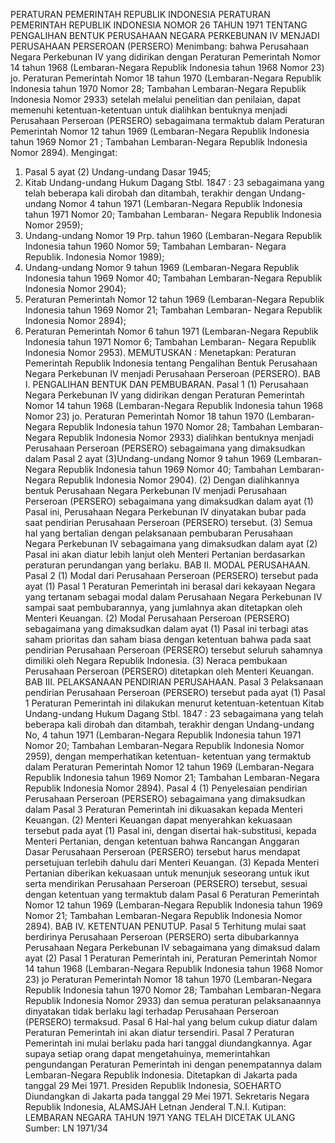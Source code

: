  PERATURAN PEMERINTAH REPUBLIK INDONESIA PERATURAN PEMERINTAH REPUBLIK INDONESIA NOMOR 26 TAHUN 1971 TENTANG PENGALIHAN BENTUK PERUSAHAAN NEGARA PERKEBUNAN IV MENJADI PERUSAHAAN PERSEROAN (PERSERO)
Menimbang:
 bahwa Perusahaan Negara Perkebunan IV yang didirikan dengan Peraturan Pemerintah Nomor 14 tahun 1968 (Lembaran-Negara Republik Indonesia tahun 1968 Nomor 23) jo. Peraturan Pemerintah Nomor 18 tahun 1970 (Lembaran-Negara Republik Indonesia tahun 1970 Nomor 28; Tambahan Lembaran-Negara Republik Indonesia Nomor 2933) setelah melalui penelitian dan penilaian, dapat memenuhi ketentuan-ketentuan untuk dialihkan bentuknya menjadi Perusahaan Perseroan (PERSERO) sebagaimana termaktub dalam Peraturan Pemerintah Nomor 12 tahun 1969 (Lembaran-Negara Republik Indonesia tahun 1969 Nomor 21 ; Tambahan Lembaran-Negara Republik Indonesia Nomor 2894). Mengingat:
1. Pasal 5 ayat (2) Undang-undang Dasar 1945;
2. Kitab Undang-undang Hukum Dagang Stbl. 1847 : 23 sebagaimana yang telah beberapa kali dirobah dan ditambah, terakhir dengan Undang-undang Nomor 4 tahun 1971 (Lembaran-Negara Republik Indonesia tahun 1971 Nomor 20; Tambahan Lembaran- Negara Republik Indonesia Nomor 2959);
3. Undang-undang Nomor 19 Prp. tahun 1960 (Lembaran-Negara Republik Indonesia tahun 1960 Nomor 59; Tambahan Lembaran- Negara Republik. Indonesia Nomor 1989);
4. Undang-undang Nomor 9 tahun 1969 (Lembaran-Negara Republik Indonesia tahun 1969 Nomor 40; Tambahan Lembaran-Negara Republik Indonesia Nomor 2904);
5. Peraturan Pemerintah Nomor 12 tahun 1969 (Lembaran-Negara Republik Indonesia tahun 1969 Nomor 21; Tambahan Lembaran- Negara Republik Indonesia Nomor 2894);
6. Peraturan Pemerintah Nomor 6 tahun 1971 (Lembaran-Negara Republik Indonesia tahun 1971 Nomor 6; Tambahan Lembaran- Negara Republik Indonesia Nomor 2953).
MEMUTUSKAN :
 Menetapkan: Peraturan Pemerintah Republik Indonesia tentang Pengalihan Bentuk Perusahaan Negara Perkebunan IV menjadi Perusahaan Perseroan (PERSERO). BAB I. PENGALIHAN BENTUK DAN PEMBUBARAN.
Pasal 1
(1) Perusahaan Negara Perkebunan IV yang didirikan dengan Peraturan Pemerintah Nomor 14 tahun 1968 (Lembaran-Negara Republik Indonesia tahun 1968 Nomor 23) jo. Peraturan Pemerintah Nomor 18 tahun 1970 (Lembaran-Negara Republik Indonesia tahun 1970 Nomor 28; Tambahan Lembaran-Negara Republik Indonesia Nomor 2933) dialihkan bentuknya menjadi Perusahaan Perseroan (PERSERO) sebagaimana yang dimaksudkan dalam Pasal 2 ayat (3)Undang-undang Nomor 9 tahun 1969 (Lembaran-Negara Republik Indonesia tahun 1969 Nomor 40; Tambahan Lembaran-Negara Republik Indonesia Nomor 2904). (2) Dengan dialihkannya bentuk Perusahaan Negara Perkebunan IV menjadi Perusahaan Perseroan (PERSERO) sebagaimana yang dimaksudkan dalam ayat (1) Pasal ini, Perusahaan Negara Perkebunan IV dinyatakan bubar pada saat pendirian Perusahaan Perseroan (PERSERO) tersebut. (3) Semua hal yang bertalian dengan pelaksanaan pembubaran Perusahaan Negara Perkebunan IV sebagaimana yang dimaksudkan dalam ayat (2) Pasal ini akan diatur lebih lanjut oleh Menteri Pertanian berdasarkan peraturan perundangan yang berlaku. BAB II. MODAL PERUSAHAAN.
Pasal 2
(1) Modal dari Perusahaan Perseroan (PERSERO) tersebut pada ayat (1) Pasal 1 Peraturan Pemerintah ini berasal dari kekayaan Negara yang tertanam sebagai modal dalam Perusahaan Negara Perkebunan IV sampai saat pembubarannya, yang jumlahnya akan ditetapkan oleh Menteri Keuangan. (2) Modal Perusahaan Perseroan (PERSERO) sebagaimana yang dimaksudkan dalam ayat (1) Pasal ini terbagi atas saham prioritas dan saham biasa dengan ketentuan bahwa pada saat pendirian Perusahaan Perseroan (PERSERO) tersebut seluruh sahamnya dimiliki oleh Negara Republik Indonesia. (3) Neraca pembukaan Perusahaan Perseroan (PERSERO) ditetapkan oleh Menteri Keuangan. BAB III. PELAKSANAAN PENDIRIAN PERUSAHAAN.
Pasal 3
Pelaksanaan pendirian Perusahaan Perseroan (PERSERO) tersebut pada ayat (1) Pasal 1 Peraturan Pemerintah ini dilakukan menurut ketentuan-ketentuan Kitab Undang-undang Hukum Dagang Stbl. 1847 : 23 sebagaimana yang telah beberapa kali dirobah dan ditambah, terakhir dengan Undang-undang No, 4 tahun 1971 (Lembaran-Negara Republik Indonesia tahun 1971 Nomor 20; Tambahan Lembaran-Negara Republik Indonesia Nomor 2959), dengan memperhatikan ketentuan- ketentuan yang termaktub dalam Peraturan Pemerintah Nomor 12 tahun 1969 (Lembaran-Negara Republik Indonesia tahun 1969 Nomor 21; Tambahan Lembaran-Negara Republik Indonesia Nomor 2894). Pasal 4 (1) Penyelesaian pendirian Perusahaan Perseroan (PERSERO) sebagaimana yang dimaksudkan dalam Pasal 3 Peraturan Pemerintah ini dikuasakan kepada Menteri Keuangan. (2) Menteri Keuangan dapat menyerahkan kekuasaan tersebut pada ayat (1) Pasal ini, dengan disertai hak-substitusi, kepada Menteri Pertanian, dengan ketentuan bahwa Rancangan Anggaran Dasar Perusahaan Perseroan (PERSERO) tersebut harus mendapat persetujuan terlebih dahulu dari Menteri Keuangan. (3) Kepada Menteri Pertanian diberikan kekuasaan untuk menunjuk seseorang untuk ikut serta mendirikan Perusahaan Perseroan (PERSERO) tersebut, sesuai dengan ketentuan yang termaktub dalam Pasal 6 Peraturan Pemerintah Nomor 12 tahun 1969 (Lembaran-Negara Republik Indonesia tahun 1969 Nomor 21; Tambahan Lembaran-Negara Republik Indonesia Nomor 2894). BAB IV. KETENTUAN PENUTUP.
Pasal 5
Terhitung mulai saat berdirinya Perusahaan Perseroan (PERSERO) serta dibubarkannya Perusahaan Negara Perkebunan IV sebagaimana yang dimaksud dalam ayat (2) Pasal 1 Peraturan Pemerintah ini, Peraturan Pemerintah Nomor 14 tahun 1968 (Lembaran-Negara Republik Indonesia tahun 1968 Nomor 23) jo Peraturan Pemerintah Nomor 18 tahun 1970 (Lembaran-Negara Republik Indonesia tahun 1970 Nomor 28; Tambahan Lembaran-Negara Republik Indonesia Nomor 2933) dan semua peraturan pelaksanaannya dinyatakan tidak berlaku lagi terhadap Perusahaan Perseroan (PERSERO) termaksud. Pasal 6 Hal-hal yang belum cukup diatur dalam Peraturan Pemerintah ini akan diatur tersendiri. Pasal 7 Peraturan Pemerintah ini mulai berlaku pada hari tanggal diundangkannya. Agar supaya setiap orang dapat mengetahuinya, memerintahkan pengundangan Peraturan Pemerintah ini dengan penempatannya dalam Lembaran-Negara Republik Indonesia. Ditetapkan di Jakarta pada tanggal 29 Mei 1971. Presiden Republik Indonesia, SOEHARTO Diundangkan di Jakarta pada tanggal 29 Mei 1971. Sekretaris Negara Republik Indonesia, ALAMSJAH Letnan Jenderal T.N.I. Kutipan: LEMBARAN NEGARA TAHUN 1971 YANG TELAH DICETAK ULANG Sumber: LN 1971/34
